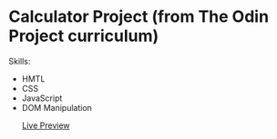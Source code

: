 <h1>Calculator Project (from The Odin Project curriculum)</h1>

<p>
  Skills:
  <ul>
  <li>HMTL</li>
  <li>CSS</li>
  <li>JavaScript</li>
  <li>DOM Manipulation</li>
</p>
  
 <p><a href="https://mikecalo.github.io/calculator">Live Preview</a> </p>
